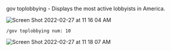 gov toplobbying - Displays the most active lobbyists in America.

![Screen Shot 2022-02-27 at 11 16 04 AM](https://user-images.githubusercontent.com/85772166/155896440-6cf1ef32-c5b7-4dcc-b85a-5e62ceb03853.png)

```
/gov toplobbying num: 10
```

![Screen Shot 2022-02-27 at 11 18 07 AM](https://user-images.githubusercontent.com/85772166/155896492-64327d35-8891-4ac4-bec3-e7ad5429f553.png)

